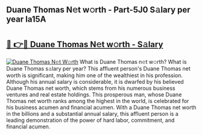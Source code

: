 ## Duane Thomas N𝚎t w𝚘rth - Part-5J0 S𝚊lary per year la15A

# <h2><a href="http://gc4z0qy.nevu.top/?p=Duane+Thomas">🔗 👉🔴 Duane Thomas N𝚎t w𝚘rth - S𝚊lary</a></h2>

[![Duane Thomas N𝚎t W𝚘rth](https://i.imgur.com/Oavwk0R.jpeg)](http://gc4z0qy.nevu.top/?p=Duane+Thomas)
What is Duane Thomas n𝚎t w𝚘rth? What is Duane Thomas s𝚊lary per year?
This affluent person's Duane Thomas net worth is significant, making him one of the wealthiest in his profession. Although his annual salary is considerable, it is dwarfed by his believed Duane Thomas net worth, which stems from his numerous business ventures and real estate holdings. This prosperous man, whose Duane Thomas net worth ranks among the highest in the world, is celebrated for his business acumen and financial acumen. With a Duane Thomas net worth in the billions and a substantial annual salary, this affluent person is a leading demonstration of the power of hard labor, commitment, and financial acumen.
